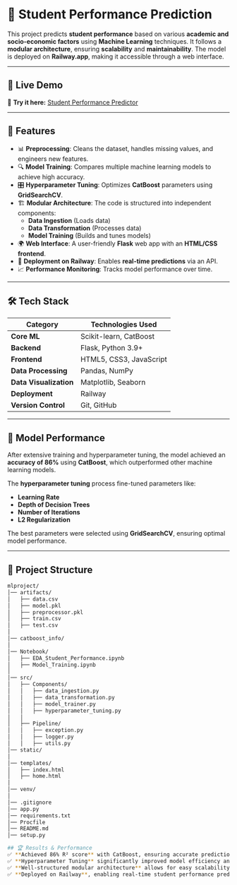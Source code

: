 # 🎯 Student Performance Prediction

This project predicts **student performance** based on various **academic and socio-economic factors** using **Machine Learning** techniques. It follows a **modular architecture**, ensuring **scalability** and **maintainability**. The model is deployed on **Railway.app**, making it accessible through a web interface.

---

## 🌟 Live Demo
🚀 **Try it here:** [Student Performance Predictor](https://web-production-33b7.up.railway.app/)

---

## 📌 Features
- 📊 **Preprocessing**: Cleans the dataset, handles missing values, and engineers new features.
- 🔍 **Model Training**: Compares multiple machine learning models to achieve high accuracy.
- 🎛 **Hyperparameter Tuning**: Optimizes **CatBoost** parameters using **GridSearchCV**.
- 🏗 **Modular Architecture**: The code is structured into independent components:
  - **Data Ingestion** (Loads data)
  - **Data Transformation** (Processes data)
  - **Model Training** (Builds and tunes models)
- 🌍 **Web Interface**: A user-friendly **Flask** web app with an **HTML/CSS frontend**.
- 🚀 **Deployment on Railway**: Enables **real-time predictions** via an API.
- 📈 **Performance Monitoring**: Tracks model performance over time.

---

## 🛠 Tech Stack

| Category       | Technologies Used |
|---------------|-------------------|
| **Core ML**    | Scikit-learn, CatBoost |
| **Backend**    | Flask, Python 3.9+ |
| **Frontend**   | HTML5, CSS3, JavaScript |
| **Data Processing** | Pandas, NumPy |
| **Data Visualization** | Matplotlib, Seaborn |
| **Deployment** | Railway |
| **Version Control** | Git, GitHub |

---

## 🎯 Model Performance
After extensive training and hyperparameter tuning, the model achieved an **accuracy of 86%** using **CatBoost**, which outperformed other machine learning models.

The **hyperparameter tuning** process fine-tuned parameters like:
- **Learning Rate**
- **Depth of Decision Trees**
- **Number of Iterations**
- **L2 Regularization**

The best parameters were selected using **GridSearchCV**, ensuring optimal model performance.

---

## 📂 Project Structure

```bash
mlproject/
│── artifacts/              
│   ├── data.csv           
│   ├── model.pkl           
│   ├── preprocessor.pkl     
│   ├── train.csv           
│   ├── test.csv             
│
│── catboost_info/           
│
│── Notebook/               
│   ├── EDA_Student_Performance.ipynb  
│   ├── Model_Training.ipynb           
│
│── src/                    
│   ├── Components/         
│   │   ├── data_ingestion.py         
│   │   ├── data_transformation.py     
│   │   ├── model_trainer.py           
│   │   ├── hyperparameter_tuning.py   
│   │
│   ├── Pipeline/           
│   │   ├── exception.py      
│   │   ├── logger.py        
│   │   ├── utils.py          
│── static/                 
│
│── templates/               
│   ├── index.html           
│   ├── home.html            
│
│── venv/                     
│
│── .gitignore               
│── app.py                  
│── requirements.txt         
│── Procfile                  
│── README.md                  
│── setup.py                  

## 🏆 Results & Performance  
✅ **Achieved 86% R² score** with CatBoost, ensuring accurate predictions.  
✅ **Hyperparameter Tuning** significantly improved model efficiency and generalization.  
✅ **Well-structured modular architecture** allows for easy scalability and maintenance.  
✅ **Deployed on Railway**, enabling real-time student performance predictions.  

